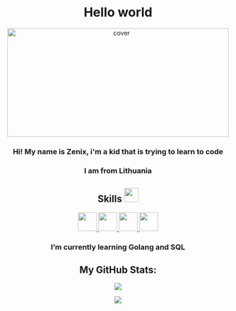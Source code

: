 <h1 align="center"> Hello world </h1>

<div align="center">
<img width="498px" height = "245px" src="https://i.pinimg.com/originals/d1/0e/89/d10e89407f0a5e6974b22a07a963e85f.gif" alt="cover" />
</div>

<h3 align="center"> Hi! My name is Zenix, i'm a kid that is trying to learn to code</h3>
  
<h3 align="center"> I am from Lithuania</h3>

<h2 align="center"> Skills <img src = "https://media2.giphy.com/media/QssGEmpkyEOhBCb7e1/giphy.gif?cid=ecf05e47a0n3gi1bfqntqmob8g9aid1oyj2wr3ds3mg700bl&rid=giphy.gif" width = 32px> </h2>

<p align="center">
  <a href= https://github.com/zenixas?tab=repositories&q=&type=&language=c&sort= > <img width ='42px' src ='https://raw.githubusercontent.com/rahulbanerjee26/githubAboutMeGenerator/main/icons/c.svg'> </a>
  <a href= https://github.com/zenixas?tab=repositories&q=&type=&language=cpp&sort= > <img width ='42px' src ='https://raw.githubusercontent.com/rahulbanerjee26/githubAboutMeGenerator/main/icons/cpp.svg'> </a>
  <a href= https://github.com/zenixas?tab=repositories&q=&type=&language=csharp&sort= > <img width ='42px' src ='https://raw.githubusercontent.com/rahulbanerjee26/githubAboutMeGenerator/main/icons/csharp.svg'> </a>
  <a href= https://github.com/zenixas?tab=repositories&q=&type=&language=dotnet&sort= > <img width ='42px' src ='https://raw.githubusercontent.com/rahulbanerjee26/githubAboutMeGenerator/main/icons/dotnet.svg'> </a>
</p>

<h3 align="center"> I’m currently learning Golang and SQL </h3>

<h2 align="center"> My GitHub Stats:</h2>
  
<p align="center">
  <img src="https://github-readme-stats.vercel.app/api?username=Zenixas&count_private=true&hide=issues&show_icons=true&theme=dark">
</p>

<p align="center">
  <img src="https://visitor-badge.glitch.me/badge?page_id=zenixas.zenixas">
</p>
